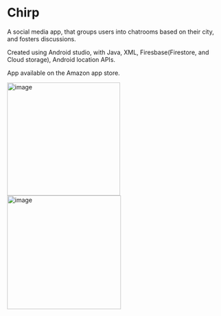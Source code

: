 # Chirp

A social media app, that groups users into chatrooms based on their city, and fosters discussions.

Created using Android studio, with Java, XML, Firesbase(Firestore, and Cloud storage), Android location APIs.

App available on the Amazon app store.

<img width="263" alt="image" src="https://github.com/kamalesh-2003/Chirp/assets/106047165/fa833d79-2435-4239-a39b-de7096c37551">
<img width="265" alt="image" src="https://github.com/kamalesh-2003/Chirp/assets/106047165/df71bd59-d96f-46f1-9942-b86fb22d9887">


